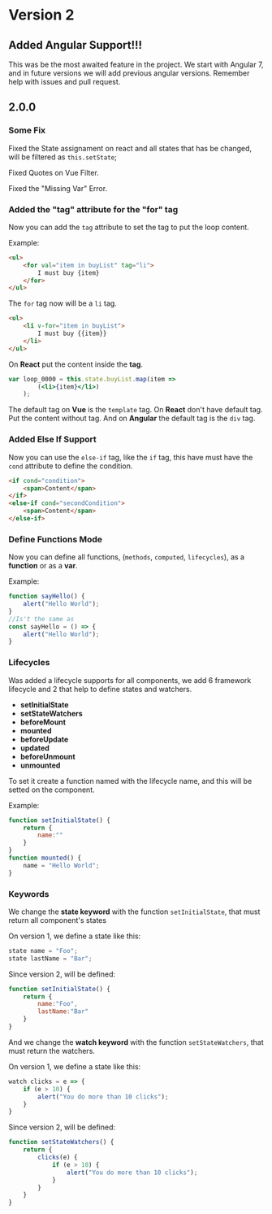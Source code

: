 # Version 2
## Added Angular Support!!!

This was be the most awaited feature in the project. We start with Angular 7, and in future versions we will add previous angular versions. Remember help with issues and pull request.

## 2.0.0

### Some Fix

Fixed the State assignament on react and all states that has be changed, will be filtered as `this.setState`;

Fixed Quotes on Vue Filter.

Fixed the "Missing Var" Error.

### Added the "tag" attribute for the "for" tag
Now you can add the `tag` attribute to set the tag to put the loop content.

Example: 
```html
<ul>
    <for val="item in buyList" tag="li">
        I must buy {item}
    </for>
</ul>
```
The `for` tag now will be a `li` tag.

```html
<ul>
    <li v-for="item in buyList">
        I must buy {{item}}
    </li>
</ul>
``` 
On **React** put the content inside the **tag**.

```jsx
var loop_0000 = this.state.buyList.map(item => 
        (<li>{item}</li>)
    );
```

The default tag on **Vue** is the `template` tag.
On **React** don't have default tag. Put the content without tag.
And on **Angular** the default tag is the `div` tag.

### Added Else If Support

Now you can use the `else-if` tag, like the `if` tag, this have must have the `cond` attribute to define the condition.

```html 
<if cond="condition">
    <span>Content</span>
</if>
<else-if cond="secondCondition">
    <span>Content</span>
</else-if>
```

### Define Functions Mode

Now you can define all functions, (`methods`, `computed`, `lifecycles`), as a **function** or as a **var**.

Example:

```js
function sayHello() {
    alert("Hello World");
}
//Is't the same as
const sayHello = () => {
    alert("Hello World");
}
```

### Lifecycles

Was added a lifecycle supports for all components, we add 6 framework lifecycle and 2 that help to define states and watchers.

* **setInitialState**
* **setStateWatchers**
* **beforeMount**
* **mounted**
* **beforeUpdate**
* **updated**
* **beforeUnmount**
* **unmounted**

To set it create a function named with the lifecycle name, and this will be setted on the component.

Example:

```js
function setInitialState() {
    return {
        name:""
    }
}
function mounted() {
    name = "Hello World";
}
```


### Keywords
We change the **state keyword** with the function `setInitialState`, that must return all component's states

On version 1, we define a state like this:

```js 
state name = "Foo";
state lastName = "Bar";
```

Since version 2, will be defined:

```js
function setInitialState() {
    return {
        name:"Foo",
        lastName:"Bar"
    }
}
```

And we change the **watch keyword** with the function `setStateWatchers`, that must return the watchers.

On version 1, we define a state like this:

```js 
watch clicks = e => {
    if (e > 10) {
        alert("You do more than 10 clicks");
    }
}
```

Since version 2, will be defined:

```js
function setStateWatchers() {
    return {
        clicks(e) {
            if (e > 10) {
                alert("You do more than 10 clicks");
            }
        }
    }
}
```
